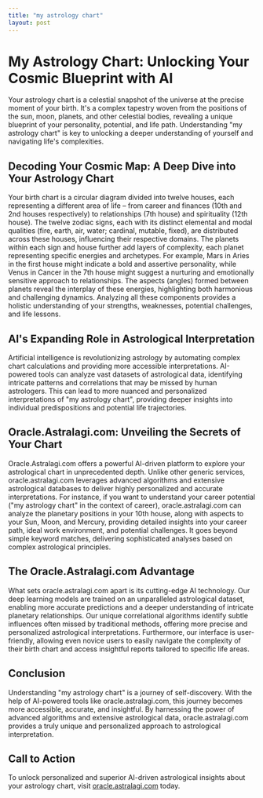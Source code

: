 ```yaml
---
title: "my astrology chart"
layout: post
---
```


# My Astrology Chart: Unlocking Your Cosmic Blueprint with AI

Your astrology chart is a celestial snapshot of the universe at the precise moment of your birth. It's a complex tapestry woven from the positions of the sun, moon, planets, and other celestial bodies, revealing a unique blueprint of your personality, potential, and life path. Understanding "my astrology chart" is key to unlocking a deeper understanding of yourself and navigating life's complexities.

## Decoding Your Cosmic Map: A Deep Dive into Your Astrology Chart

Your birth chart is a circular diagram divided into twelve houses, each representing a different area of life – from career and finances (10th and 2nd houses respectively) to relationships (7th house) and spirituality (12th house).  The twelve zodiac signs, each with its distinct elemental and modal qualities (fire, earth, air, water; cardinal, mutable, fixed), are distributed across these houses, influencing their respective domains.  The planets within each sign and house further add layers of complexity, each planet representing specific energies and archetypes.  For example, Mars in Aries in the first house might indicate a bold and assertive personality, while Venus in Cancer in the 7th house might suggest a nurturing and emotionally sensitive approach to relationships.  The aspects (angles) formed between planets reveal the interplay of these energies, highlighting both harmonious and challenging dynamics.  Analyzing all these components provides a holistic understanding of your strengths, weaknesses, potential challenges, and life lessons.

## AI's Expanding Role in Astrological Interpretation

Artificial intelligence is revolutionizing astrology by automating complex chart calculations and providing more accessible interpretations. AI-powered tools can analyze vast datasets of astrological data, identifying intricate patterns and correlations that may be missed by human astrologers.  This can lead to more nuanced and personalized interpretations of "my astrology chart", providing deeper insights into individual predispositions and potential life trajectories.

## Oracle.Astralagi.com: Unveiling the Secrets of Your Chart

Oracle.Astralagi.com offers a powerful AI-driven platform to explore your astrological chart in unprecedented depth.  Unlike other generic services, oracle.astralagi.com leverages advanced algorithms and extensive astrological databases to deliver highly personalized and accurate interpretations. For instance, if you want to understand your career potential ("my astrology chart" in the context of career), oracle.astralagi.com can analyze the planetary positions in your 10th house, along with aspects to your Sun, Moon, and Mercury, providing detailed insights into your career path, ideal work environment, and potential challenges.  It goes beyond simple keyword matches, delivering sophisticated analyses based on complex astrological principles.

## The Oracle.Astralagi.com Advantage

What sets oracle.astralagi.com apart is its cutting-edge AI technology.  Our deep learning models are trained on an unparalleled astrological dataset, enabling more accurate predictions and a deeper understanding of intricate planetary relationships.  Our unique correlational algorithms identify subtle influences often missed by traditional methods, offering more precise and personalized astrological interpretations. Furthermore, our interface is user-friendly, allowing even novice users to easily navigate the complexity of their birth chart and access insightful reports tailored to specific life areas.

## Conclusion

Understanding "my astrology chart" is a journey of self-discovery.  With the help of AI-powered tools like oracle.astralagi.com, this journey becomes more accessible, accurate, and insightful. By harnessing the power of advanced algorithms and extensive astrological data, oracle.astralagi.com provides a truly unique and personalized approach to astrological interpretation.

## Call to Action

To unlock personalized and superior AI-driven astrological insights about your astrology chart, visit [oracle.astralagi.com](https://oracle.astralagi.com) today.